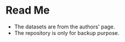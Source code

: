 Read Me 
======================
* The datasets are from the authors' page.
* The repository is only for backup purpose.
